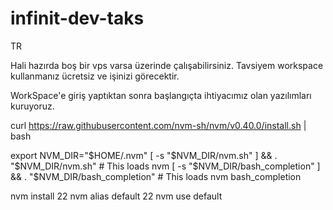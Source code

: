 # infinit-dev-taks

TR 

Hali hazırda boş bir vps varsa üzerinde çalışabilirsiniz. Tavsiyem workspace kullanmanız ücretsiz ve işinizi görecektir.

WorkSpace'e giriş yaptıktan sonra başlangıçta ihtiyacımız olan yazılımları kuruyoruz.

curl https://raw.githubusercontent.com/nvm-sh/nvm/v0.40.0/install.sh | bash
 
export NVM_DIR="$HOME/.nvm"
[ -s "$NVM_DIR/nvm.sh" ] && \. "$NVM_DIR/nvm.sh"  # This loads nvm
[ -s "$NVM_DIR/bash_completion" ] && \. "$NVM_DIR/bash_completion"  # This loads nvm bash_completion
 
nvm install 22
nvm alias default 22
nvm use default

